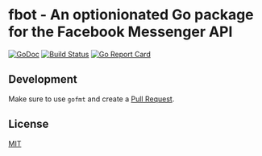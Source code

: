 # fbot - An optionionated Go package for the Facebook Messenger API

[![GoDoc](https://godoc.org/qvl.io/fbot?status.svg)](https://godoc.org/qvl.io/fbot)
[![Build Status](https://travis-ci.org/qvl/fbot.svg?branch=master)](https://travis-ci.org/qvl/fbot)
[![Go Report Card](https://goreportcard.com/badge/qvl.io/fbot)](https://goreportcard.com/report/qvl.io/fbot)



## Development

Make sure to use `gofmt` and create a [Pull Request](https://github.com/qvl/fbot/pulls).


## License

[MIT](./license)
